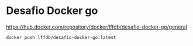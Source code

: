 # Desafio Docker go

<https://hub.docker.com/repository/docker/lffdb/desafio-docker-go/general>

```
docker push lffdb/desafio-docker-go:latest
```
